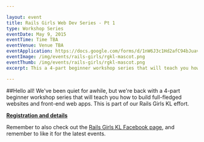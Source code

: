 ```yaml
---

layout: event
title: Rails Girls Web Dev Series - Pt 1
type: Workshop Series
eventDate: May 9, 2015
eventTime: Time TBA
eventVenue: Venue TBA
eventApplication: https://docs.google.com/forms/d/1nW6J3c1Hd2afC94bJuav8cFNKXqSMIRdJ2HNroWoCJw/viewform
eventImage: /img/events/rails-girls/rgkl-mascot.png
eventThumb: /img/events/rails-girls/rgkl-mascot.png
excerpt: This a 4-part beginner workshop series that will teach you how to build full-fledged websites and front-end web apps. 

---
```


##Hello all!
We've been quiet for awhile, but we're back with a 4-part beginner workshop series that will teach you how to build full-fledged websites and front-end web apps. This is part of our Rails Girls KL effort. 

**[Registration and details](https://docs.google.com/forms/d/1nW6J3c1Hd2afC94bJuav8cFNKXqSMIRdJ2HNroWoCJw/viewform)**

Remember to also check out the [Rails Girls KL Facebook page](https://www.facebook.com/railsgirlskl?fref=nf), and remember to like it for the latest events.